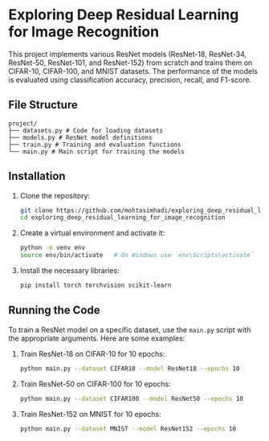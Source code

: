 # Exploring Deep Residual Learning for Image Recognition

This project implements various ResNet models (ResNet-18, ResNet-34, ResNet-50, ResNet-101, and ResNet-152) from scratch and trains them on CIFAR-10, CIFAR-100, and MNIST datasets. The performance of the models is evaluated using classification accuracy, precision, recall, and F1-score.

## File Structure
```
project/
├── datasets.py # Code for loading datasets
├── models.py # ResNet model definitions
├── train.py # Training and evaluation functions
└── main.py # Main script for training the models
```


## Installation

1. Clone the repository:
    ```bash
    git clone https://github.com/mohtasimhadi/exploring_deep_residual_learning_for_image_recognition.git
    cd exploring_deep_residual_learning_for_image_recognition
    ```

2. Create a virtual environment and activate it:
    ```bash
    python -m venv env
    source env/bin/activate   # On Windows use `env\Scripts\activate`
    ```

3. Install the necessary libraries:
    ```bash
    pip install torch torchvision scikit-learn
    ```

## Running the Code

To train a ResNet model on a specific dataset, use the `main.py` script with the appropriate arguments. Here are some examples:

1. Train ResNet-18 on CIFAR-10 for 10 epochs:
    ```bash
    python main.py --dataset CIFAR10 --model ResNet18 --epochs 10
    ```

2. Train ResNet-50 on CIFAR-100 for 10 epochs:
    ```bash
    python main.py --dataset CIFAR100 --model ResNet50 --epochs 10
    ```

3. Train ResNet-152 on MNIST for 10 epochs:
    ```bash
    python main.py --dataset MNIST --model ResNet152 --epochs 10
    ```

